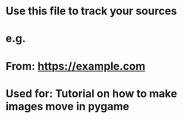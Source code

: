 # Use this file to track your sources

# e.g.

# From: https://example.com
# Used for: Tutorial on how to make images move in pygame
